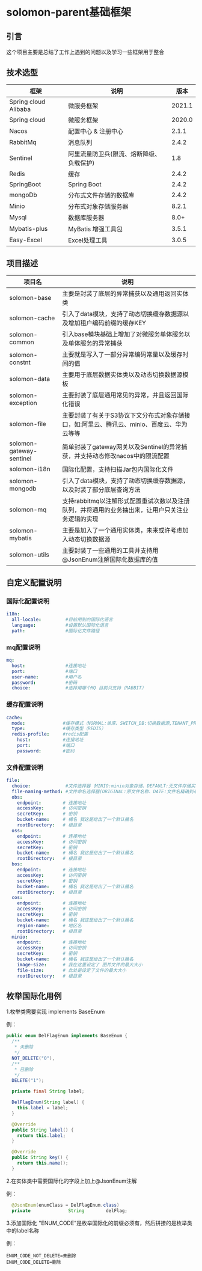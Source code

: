 # solomon-parent基础框架

## 引言

这个项目主要是总结了工作上遇到的问题以及学习一些框架用于整合



## 技术选型

| 框架                 | 说明                                     | 版本   |
| -------------------- | ---------------------------------------- | ------ |
| Spring cloud Alibaba | 微服务框架                               | 2021.1 |
| Spring cloud         | 微服务框架                               | 2020.0 |
| Nacos                | 配置中心 & 注册中心                      | 2.1.1  |
| RabbitMq             | 消息队列                                 | 2.4.2  |
| Sentinel             | 阿里流量防卫兵(限流、熔断降级、负载保护) | 1.8    |
| Redis                | 缓存                                     | 2.4.2  |
| SpringBoot           | Spring Boot                              | 2.4.2  |
| mongoDb              | 分布式文件存储的数据库                   | 2.4.2  |
| Minio                | 分布式对象存储服务器                     | 8.2.1  |
| Mysql                | 数据库服务器                             | 8.0+   |
| Mybatis-plus         | MyBatis 增强工具包                       | 3.5.1  |
| Easy-Excel           | Excel处理工具                            | 3.0.5  |

## 项目描述

| 项目名                   | 说明                                                         |
| ------------------------ | ------------------------------------------------------------ |
| solomon-base             | 主要是封装了底层的异常捕获以及通用返回实体类                 |
| solomon-cache            | 引入了data模块，支持了动态切换缓存数据源以及增加租户编码前缀的缓存KEY |
| solomon-common           | 引入base模块基础上增加了对微服务单体服务以及单体服务的异常捕获 |
| solomon-constnt          | 主要就是写入了一部分异常编码常量以及缓存时间的值             |
| solomon-data             | 主要用于底层数据实体类以及动态切换数据源模板                 |
| solomon-exception        | 主要封装了底层通用常见的异常，并且返回国际化错误             |
| solomon-file             | 主要封装了有关于S3协议下文分布式对象存储接口，如:阿里云、腾讯云、minio、百度云、华为云等等 |
| solomon-gateway-sentinel | 简单封装了gateway网关以及Sentinel的异常捕获，并支持动态修改nacos中的限流配置 |
| solomon-i18n             | 国际化配置，支持扫描Jar包内国际化文件                        |
| solomon-mongodb          | 引入了data模块，支持了动态切换缓存数据源，以及封装了部分底层查询方法 |
| solomon-mq               | 支持rabbitmq以注解形式配置重试次数以及注册队列，并将通用的业务抽出来，让用户只关注业务逻辑的实现 |
| solomon-mybatis          | 主要是加入了一个通用实体类，未来或许考虑加入动态切换数据源   |
| solomon-utils            | 主要封装了一些通用的工具并支持用@JsonEnum注解国际化数据库的值 |

## 自定义配置说明

### 国际化配置说明

```yaml
i18n:
  all-locale:         #目前用到的国际化语言
  language:           #设置默认国际化语言
  path:               #国际化文件路径
```

### mq配置说明

```yaml
mq:
  host:               #连接地址
  port:               #端口 
  user-name:          #用户名
  password:           #密码
  choice:             #选择用哪个MQ 目前只支持（RABBIT）
```

### 缓存配置说明

```yaml
cache:
  mode:              #缓存模式（NORMAL:单库、SWITCH_DB:切换数据源,TENANT_PREFIX:单库模式在key前面增加租户编码）   
  type:              #缓存类型（REDIS）
  redis-profile:     #redis配置
    host:            #连接地址
    port:            #端口
    password:        #密码
```

### 文件配置说明

```yaml
file:
  choice:             #文件选择器（MINIO:minio对象存储、DEFAULT:无文件存储实现、OSS:阿里云、OBS:华为云、COS:腾讯云、BOS:百度云）
  file-naming-method: #文件命名选择器(ORIGINAL:原文件名称、DATE:文件名精确到毫秒并且以年月做为文件夹名、UUID:UUID命名、SNOWFLAKE:雪花id命名)
  obs:
    endpoint:        # 连接地址
    accessKey:       # 访问密钥
    secretKey:       # 密钥
    bucket-name:     # 桶名 我这是给出了一个默认桶名
    rootDirectory:   # 根目录
  oss:
    endpoint:        # 连接地址
    accessKey:       # 访问密钥
    secretKey:       # 密钥
    bucket-name:     # 桶名 我这是给出了一个默认桶名
    rootDirectory:   # 根目录
  bos:
    endpoint:        # 连接地址
    accessKey:       # 访问密钥
    secretKey:       # 密钥
    bucket-name:     # 桶名 我这是给出了一个默认桶名
    rootDirectory:   # 根目录
  cos:
    endpoint:        # 连接地址
    accessKey:       # 访问密钥
    secretKey:       # 密钥
    bucket-name:     # 桶名 我这是给出了一个默认桶名
    region-name:     # 地区名
    rootDirectory:   # 根目录
  minio:
    endpoint:        # 连接地址
    accessKey:       # 访问密钥
    secretKey:       # 密钥
    bucket-name:     # 桶名 我这是给出了一个默认桶名
    image-size:      # 我在这里设定了 图片文件的最大大小
    file-size:       # 此处是设定了文件的最大大小
    rootDirectory:   # 根目录
```

## 枚举国际化用例

1.枚举类需要实现 implements BaseEnum 

例：

```java
public enum DelFlagEnum implements BaseEnum {
  /**
   * 未删除
   */
  NOT_DELETE("0"),
  /**
   * 已删除
   */
  DELETE("1");

  private final String label;

  DelFlagEnum(String label) {
    this.label = label;
  }

  @Override
  public String label() {
    return this.label;
  }

  @Override
  public String key() {
    return this.name();
  }
```

2.在实体类中需要国际化的字段上加上@JsonEnum注解 

例：

```java
  @JsonEnum(enumClass = DelFlagEnum.class)
  private              String        delFlag;
```

3.添加国际化 "ENUM_CODE"是枚举国际化的前缀必须有，然后拼接的是枚举类中的label名称

例：

```properties
ENUM_CODE_NOT_DELETE=未删除
ENUM_CODE_DELETE=删除
```

